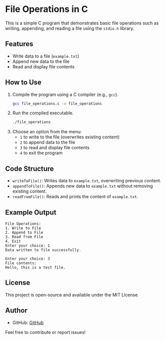 # File Operations in C

This is a simple C program that demonstrates basic file operations such as writing, appending, and reading a file using the `stdio.h` library.

## Features
- Write data to a file (`example.txt`)
- Append new data to the file
- Read and display file contents

## How to Use
1. Compile the program using a C compiler (e.g., `gcc`).
    ```bash
    gcc file_operations.c -o file_operations
    ```
2. Run the compiled executable.
    ```bash
    ./file_operations
    ```
3. Choose an option from the menu:
    - `1` to write to the file (overwrites existing content)
    - `2` to append data to the file
    - `3` to read and display file contents
    - `4` to exit the program

## Code Structure
- `writeToFile()`: Writes data to `example.txt`, overwriting previous content.
- `appendToFile()`: Appends new data to `example.txt` without removing existing content.
- `readFromFile()`: Reads and prints the content of `example.txt`.

## Example Output
```
File Operations:
1. Write to File
2. Append to File
3. Read from File
4. Exit
Enter your choice: 1
Data written to file successfully.

Enter your choice: 3
File contents:
Hello, this is a test file.
```

## License
This project is open-source and available under the MIT License.

## Author
- GitHub: [GitHub](https://github.com/TechieRS)

Feel free to contribute or report issues!

